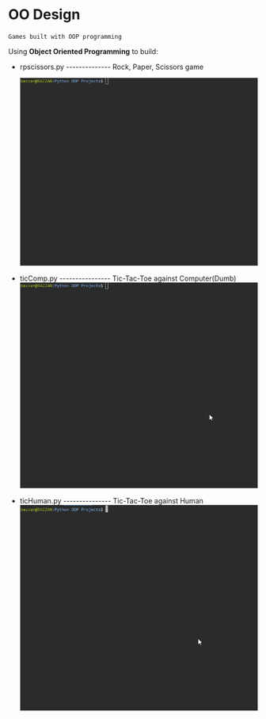 
# OO Design

    Games built with OOP programming
   
Using **Object Oriented Programming** to build:
    
- rpscissors.py -------------- Rock, Paper, Scissors game

    ![example](/assets/rps.gif)

- ticComp.py ---------------- Tic-Tac-Toe against Computer(Dumb)
    ![example](/assets/comp.gif)

- ticHuman.py --------------- Tic-Tac-Toe against Human
    ![example](/assets/human.gif)